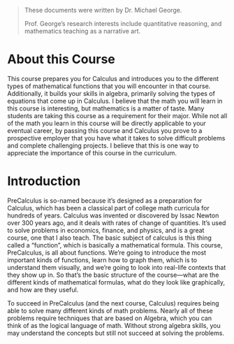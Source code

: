 > These documents were written by Dr. Michael George.
>
> Prof. George’s research interests include quantitative reasoning, and mathematics teaching as a narrative art.


# About this Course

This course prepares you for Calculus and introduces you to the different types of mathematical functions that you will encounter in that course. Additionally, it builds your skills in algebra, primarily solving the types of equations that come up in Calculus. I believe that the math you will learn in this course is interesting, but mathematics is a matter of taste. Many students are taking this course as a requirement for their major. While not all of the math you learn in this course will be directly applicable to your eventual career, by passing this course and Calculus you prove to a prospective employer that you have what it takes to solve difficult problems and complete challenging projects. I believe that this is one way to appreciate the importance of this course in the curriculum.


# Introduction

PreCalculus is so-named because it’s designed as a preparation for Calculus, which has been a classical part of college math curricula for hundreds of years. Calculus was invented or discovered by Issac Newton over 300 years ago, and it deals with rates of change of quantities. It’s used to solve problems in economics, finance, and physics, and is a great course, one that I also teach. The basic subject of calculus is this thing called a “function”, which is basically a mathematical formula. This course, PreCalculus, is all about functions. We’re going to introduce the most important kinds of functions, learn how to graph them, which is to understand them visually, and we’re going to look into real-life contexts that they show up in. So that’s the basic structure of the course—what are the different kinds of mathematical formulas, what do they look like graphically, and how are they useful.

To succeed in PreCalculus (and the next course, Calculus) requires being able to solve many different kinds of math problems. Nearly all of these problems require techniques that are based on Algebra, which you can think of as the logical language of math. Without strong algebra skills, you may understand the concepts but still not succeed at solving the problems.